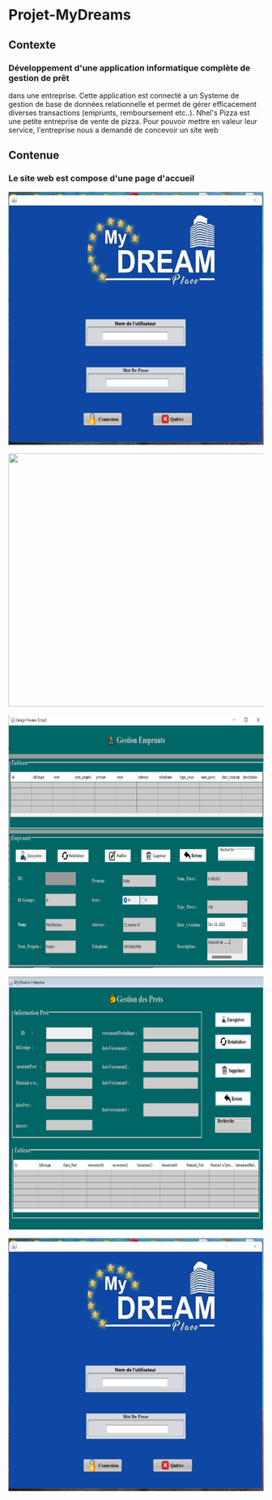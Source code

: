 # Projet-MyDreams

## Contexte
### Développement d'une application informatique complète de gestion de prêt
dans une entreprise. Cette application est connecté a un Systeme de gestion de
base de données relationnelle et permet de gérer efficacement diverses
transactions (emprunts, remboursement etc..). 
Nhel's Pizza est une petite entreprise de vente de pizza. Pour pouvoir mettre en valeur leur service, l'entreprise nous a demandé de concevoir un site web 


## Contenue
### Le site web est compose d'une page d'accueil

<p align='center'>
<img height="500" width="600" center src="https://github.com/nhelissa01/Projet-MyDreams/blob/main/views/mydreams.png"/>
</p>

<p align='center'>
<img height="500" width="600" center src="(https://github.com/nhelissa01/Projet-MyDreams/blob/main/views/interface2.png"/>
</p>

<p align='center'>
<img height="500" width="600" center src="https://github.com/nhelissa01/Projet-MyDreams/blob/main/views/emprunt.png"/>
</p>

<p align='center'>
<img height="500" width="600" center src="https://github.com/nhelissa01/Projet-MyDreams/blob/main/views/pret.png"/>
</p>

<p align='center'>
<img height="500" width="600" center src="https://github.com/nhelissa01/Projet-MyDreams/blob/main/views/mydreams.png"/>
</p>
